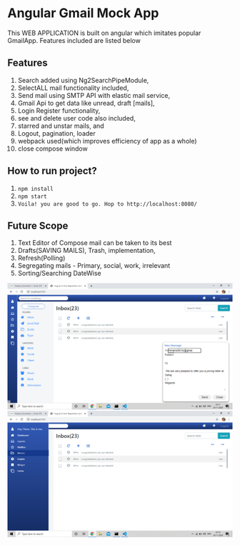 # Angular Gmail Mock App 

This WEB APPLICATION is built on angular which imitates popular GmailApp. Features included are listed below

## Features

1. Search added using Ng2SearchPipeModule,
2. SelectALL mail functionality included,
3. Send mail using SMTP API with elastic mail service,
4. Gmail Api to get data like unread, draft [mails],
5. Login Register functionality,
6. see and delete user code also included,
7. starred and unstar mails, and
8. Logout, pagination, loader
9. webpack used(which improves efficiency of app as a whole)
10. close compose window

## How to run project?

1. `npm install`
2. `npm start`
3. `Voila! you are good to go. Hop to http://localhost:8080/`

## Future Scope 

1. Text Editor of Compose mail can be taken to its best 
2. Drafts(SAVING MAILS), Trash, implementation,
3. Refresh(Polling)
4. Segregating mails - Primary, social, work, irrelevant
5. Sorting/Searching DateWise

![image](https://github.com/techquee/Gmail-MockApp/blob/master/screenshots/Screenshot%20(31).png)
![image](https://github.com/techquee/Gmail-MockApp/blob/master/screenshots/Screenshot%20(32).png)

